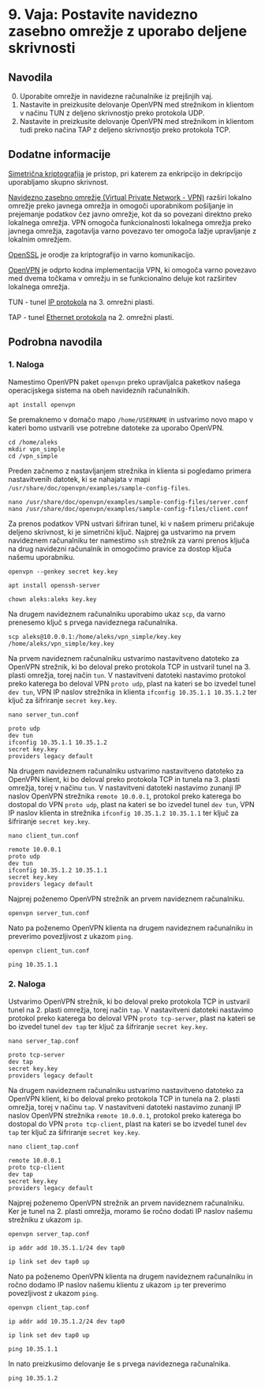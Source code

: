 # 9. Vaja: Postavite navidezno zasebno omrežje z uporabo deljene skrivnosti

## Navodila

0. Uporabite omrežje in navidezne računalnike iz prejšnjih vaj.
1. Nastavite in preizkusite delovanje OpenVPN med strežnikom in klientom v načinu TUN z deljeno skrivnostjo preko protokola UDP.
2. Nastavite in preizkusite delovanje OpenVPN med strežnikom in klientom tudi preko načina TAP z deljeno skrivnostjo preko protokola TCP.

## Dodatne informacije

[Simetrična kriptografija](https://en.wikipedia.org/wiki/Cryptography#Symmetric-key_cryptography) je pristop, pri katerem za enkripcijo in dekripcijo uporabljamo skupno skrivnost.

[Navidezno zasebno omrežje (Virtual Private Network - VPN)](https://en.wikipedia.org/wiki/Virtual_private_network) razširi lokalno omrežje preko javnega omrežja in omogoči uporabnikom pošiljanje in prejemanje podatkov čez javno omrežje, kot da so povezani direktno preko lokalnega omrežja. VPN omogoča funkcionalnosti lokalnega omrežja preko javnega omrežja, zagotavlja varno povezavo ter omogoča lažje upravljanje z lokalnim omrežjem.

[OpenSSL](https://www.openssl.org/) je orodje za kriptografijo in varno komunikacijo.

[OpenVPN](https://en.wikipedia.org/wiki/OpenVPN) je odprto kodna implementacija VPN, ki omogoča varno povezavo med dvema točkama v omrežju in se funkcionalno deluje kot razširitev lokalnega omrežja.

TUN - tunel [IP protokola](https://en.wikipedia.org/wiki/Internet_Protocol) na 3. omrežni plasti.

TAP - tunel [Ethernet protokola](https://en.wikipedia.org/wiki/Ethernet) na 2. omrežni plasti.

## Podrobna navodila

### 1. Naloga

Namestimo OpenVPN paket `openvpn` preko upravljalca paketkov našega operacijskega sistema na obeh navideznih računalnikih.

    apt install openvpn

Se premaknemo v domačo mapo `/home/USERNAME` in ustvarimo novo mapo v kateri bomo ustvarili vse potrebne datoteke za uporabo OpenVPN.

    cd /home/aleks
    mkdir vpn_simple
    cd /vpn_simple

Preden začnemo z nastavljanjem strežnika in klienta si pogledamo primera nastavitvenih datotek, ki se nahajata v mapi `/usr/share/doc/openvpn/examples/sample-config-files`.

    nano /usr/share/doc/openvpn/examples/sample-config-files/server.conf
    nano /usr/share/doc/openvpn/examples/sample-config-files/client.conf

Za prenos podatkov VPN ustvari šifriran tunel, ki v našem primeru pričakuje deljeno skrivnost, ki je simetrični ključ. Najprej ga ustvarimo na prvem navideznem računalniku ter namestimo `ssh` strežnik za varni prenos ključa na drug navidezni računalnik in omogočimo pravice za dostop ključa našemu uporabniku.

    openvpn --genkey secret key.key

    apt install openssh-server

    chown aleks:aleks key.key

Na drugem navideznem računalniku uporabimo ukaz `scp`, da varno prenesemo ključ s prvega navideznega računalnika.

    scp aleks@10.0.0.1:/home/aleks/vpn_simple/key.key /home/aleks/vpn_simple/key.key

Na prvem navideznem računalniku ustvarimo nastavitveno datoteko za OpenVPN strežnik, ki bo deloval preko protokola TCP in ustvaril tunel na 3. plasti omrežja, torej način `tun`. V nastavitveni datoteki nastavimo protokol preko katerega bo deloval VPN `proto udp`, plast na kateri se bo izvedel tunel `dev tun`, VPN IP naslov strežnika in klienta `ifconfig 10.35.1.1 10.35.1.2` ter ključ za šifriranje `secret key.key`.

    nano server_tun.conf

    proto udp
    dev tun
    ifconfig 10.35.1.1 10.35.1.2
    secret key.key
    providers legacy default

Na drugem navideznem računalniku ustvarimo nastavitveno datoteko za OpenVPN klient, ki bo deloval preko protokola TCP in tunela na 3. plasti omrežja, torej v načinu `tun`. V nastavitveni datoteki nastavimo zunanji IP naslov OpenVPN strežnika `remote 10.0.0.1`, protokol preko katerega bo dostopal do VPN `proto udp`, plast na kateri se bo izvedel tunel `dev tun`, VPN IP naslov klienta in strežnika `ifconfig 10.35.1.2 10.35.1.1` ter ključ za šifriranje `secret key.key`.

    nano client_tun.conf

    remote 10.0.0.1
    proto udp
    dev tun
    ifconfig 10.35.1.2 10.35.1.1
    secret key.key
    providers legacy default
    
Najprej poženemo OpenVPN strežnik an prvem navideznem računalniku.

    openvpn server_tun.conf

Nato pa poženemo OpenVPN klienta na drugem navideznem računalniku in preverimo povezljivost z ukazom `ping`.

    openvpn client_tun.conf

    ping 10.35.1.1

### 2. Naloga

Ustvarimo OpenVPN strežnik, ki bo deloval preko protokola TCP in ustvaril tunel na 2. plasti omrežja, torej način `tap`. V nastavitveni datoteki nastavimo protokol preko katerega bo deloval VPN `proto tcp-server`, plast na kateri se bo izvedel tunel `dev tap` ter ključ za šifriranje `secret key.key`.

    nano server_tap.conf

    proto tcp-server
    dev tap
    secret key.key
    providers legacy default

Na drugem navideznem računalniku ustvarimo nastavitveno datoteko za OpenVPN klient, ki bo deloval preko protokola TCP in tunela na 2. plasti omrežja, torej v načinu `tap`. V nastavitveni datoteki nastavimo zunanji IP naslov OpenVPN strežnika `remote 10.0.0.1`, protokol preko katerega bo dostopal do VPN `proto tcp-client`, plast na kateri se bo izvedel tunel `dev tap` ter ključ za šifriranje `secret key.key`.

    nano client_tap.conf

    remote 10.0.0.1
    proto tcp-client
    dev tap
    secret key.key
    providers legacy default

Najprej poženemo OpenVPN strežnik an prvem navideznem računalniku. Ker je tunel na 2. plasti omrežja, moramo še ročno dodati IP naslov našemu strežniku z ukazom `ip`.

    openvpn server_tap.conf

    ip addr add 10.35.1.1/24 dev tap0

    ip link set dev tap0 up

Nato pa poženemo OpenVPN klienta na drugem navideznem računalniku in ročno dodamo IP naslov našemu klientu z ukazom `ip` ter preverimo povezljivost z ukazom `ping`.

    openvpn client_tap.conf

    ip addr add 10.35.1.2/24 dev tap0

    ip link set dev tap0 up

    ping 10.35.1.1

In nato preizkusimo delovanje še s prvega navideznega računalnika.

    ping 10.35.1.2

